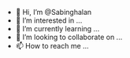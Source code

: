 - 👋 Hi, I’m @Sabinghalan
- 👀 I’m interested in ...
- 🌱 I’m currently learning ...
- 💞️ I’m looking to collaborate on ...
- 📫 How to reach me ...

<!---
Sabinghalan/Sabinghalan is a ✨ special ✨ repository because its `README.md` (this file) appears on your GitHub profile.
You can click the Preview link to take a look at your changes.
--->

